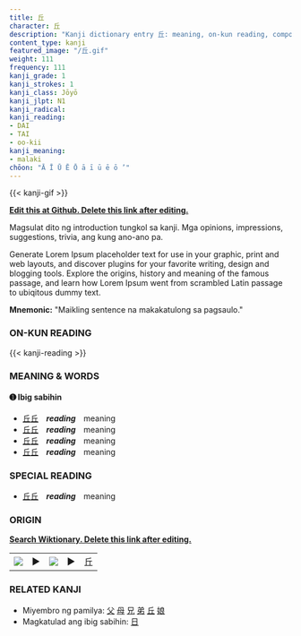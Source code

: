 ```yaml
---
title: 丘
character: 丘
description: "Kanji dictionary entry 丘: meaning, on-kun reading, compounds, origin, related kanji"
content_type: kanji
featured_image: "/丘.gif"
weight: 111
frequency: 111
kanji_grade: 1
kanji_strokes: 1
kanji_class: Jōyō
kanji_jlpt: N1
kanji_radical: 
kanji_reading: 
- DAI
- TAI
- oo-kii
kanji_meaning:
- malaki
chōon: "Ā Ī Ū Ē Ō ā ī ū ē ō ’"
---
```

[//]: # (Don't edit the line below. Kanji animated GIF code is automatically generated.)
{{< kanji-gif >}}

[//]: # (Edit below this line.)

**[Edit this at Github. Delete this link after editing.](https://github.com/tim0g/tim/tree/main/content/kanji/丘/index.md)**

Magsulat dito ng introduction tungkol sa kanji. Mga opinions, impressions, suggestions, trivia, ang kung ano-ano pa.

Generate Lorem Ipsum placeholder text for use in your graphic, print and web layouts, and discover plugins for your favorite writing, design and blogging tools. Explore the origins, history and meaning of the famous passage, and learn how Lorem Ipsum went from scrambled Latin passage to ubiqitous dummy text.
 
**Mnemonic:** "Maikling sentence na makakatulong sa pagsaulo."

### ON-KUN READING

[//]: # (Don't edit the line below. ON-KUN READING code is automatically generated.)
{{< kanji-reading >}}

### MEANING & WORDS

#### ➊ **Ibig sabihin**
  - [丘](../丘)[丘](../丘)　***reading***　meaning
  - [丘](../丘)[丘](../丘)　***reading***　meaning
  - [丘](../丘)[丘](../丘)　***reading***　meaning
  - [丘](../丘)[丘](../丘)　***reading***　meaning

### SPECIAL READING
  - [丘](../丘)[丘](../丘)　***reading***　meaning

### ORIGIN

**[Search Wiktionary. Delete this link after editing.](https://wiktionary.org/wiki/丘)**
<table class="kanji-table"><tr><td>
<img src="60px-丘-bronze.svg.png">
</td><td>▶</td><td>
<img src="60px-丘-oracle.svg.png">
</td><td>▶</td>
<td class="kanji-origin">丘</td>
</tr></table>

### RELATED KANJI
- Miyembro ng pamilya: [父](../父) [母](../母) [兄](../兄) [弟](../弟) [丘](../丘) [娘](../娘)
- Magkatulad ang ibig sabihin: [日](../日)
